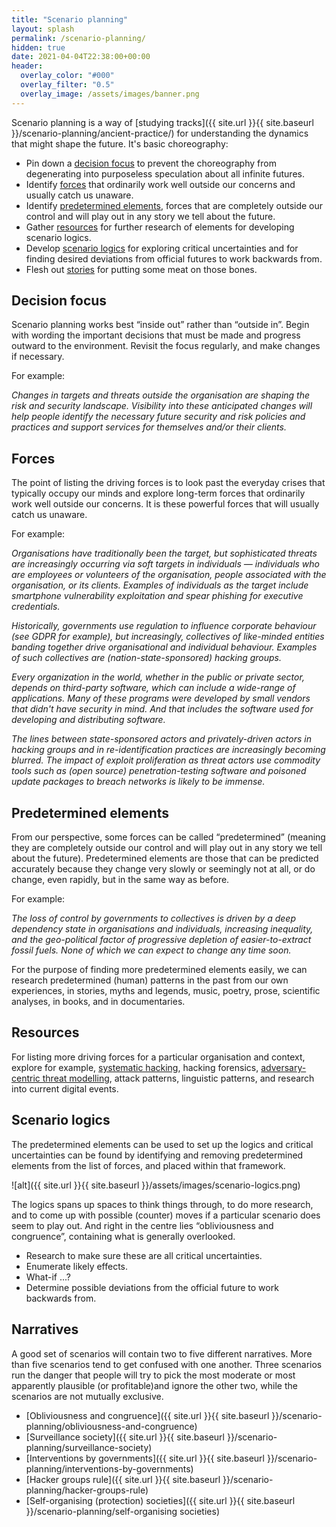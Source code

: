 ```yaml
---
title: "Scenario planning"
layout: splash
permalink: /scenario-planning/
hidden: true
date: 2021-04-04T22:38:00+00:00
header:
  overlay_color: "#000"
  overlay_filter: "0.5"
  overlay_image: /assets/images/banner.png
---
```


Scenario planning is a way of [studying tracks]({{ site.url }}{{ site.baseurl }}/scenario-planning/ancient-practice/) for understanding the dynamics that might shape the future. It's basic choreography:

* Pin down a [decision focus](#decision-focus) to prevent the choreography from degenerating into purposeless speculation about all infinite futures.
* Identify [forces](#forces) that ordinarily work well outside our concerns and usually catch us unaware.
* Identify [predetermined elements](#predetermined-elements), forces that are completely outside our control and will play out in any story we tell about the future.
* Gather [resources](#resources) for further research of elements for developing scenario logics.
* Develop [scenario logics](#scenario-logics) for exploring critical uncertainties and for finding desired deviations from official futures to work backwards from.
* Flesh out [stories](#narratives) for putting some meat on those bones.

## Decision focus

Scenario planning works best “inside out” rather than “outside in”. Begin with wording the important decisions that must be made and progress outward to the environment. Revisit the focus regularly, and make changes if necessary.

For example:

_Changes in targets and threats outside the organisation are shaping the risk and security landscape. Visibility into these anticipated changes will help people identify the necessary future security and risk policies and practices and support services for themselves and/or their clients._

## Forces

The point of listing the driving forces is to look past the everyday crises that typically occupy our minds and explore long-term forces that ordinarily work well outside our concerns. It is these powerful forces that will usually catch us unaware.

For example:

_Organisations have traditionally been the target, but sophisticated threats are increasingly occurring via soft targets in individuals — individuals who are employees or volunteers of the organisation, people associated with the organisation, or its clients. Examples of individuals as the target include smartphone vulnerability exploitation and spear phishing for executive credentials._

_Historically, governments use regulation to influence corporate behaviour (see GDPR for example), but increasingly, collectives of like-minded entities banding together drive organisational and individual behaviour. Examples of such collectives are (nation-state-sponsored) hacking groups._

_Every organization in the world, whether in the public or private sector, depends on third-party software, which can include a wide-range of applications. Many of these programs were developed by small vendors that didn't have security in mind. And that includes the software used for developing and distributing software._

_The lines between state-sponsored actors and privately-driven actors in hacking groups and in re-identification practices are increasingly becoming blurred. The impact of exploit proliferation as threat actors use commodity tools such as (open source) penetration-testing software and poisoned update packages to breach networks is likely to be immense._

## Predetermined elements

From our perspective, some forces can be called “predetermined” (meaning they are completely outside our control and will play out in any story we tell about the future). Predetermined elements are those that can be predicted accurately because they change very slowly or seemingly not at all, or do change, even rapidly, but in the same way as before.

For example:

_The loss of control by governments to collectives is driven by a deep dependency state in organisations and individuals, increasing inequality, and the geo-political factor of progressive depletion of easier-to-extract fossil fuels. None of which we can expect to change any time soon._

For the purpose of finding more predetermined elements easily, we can research predetermined (human) patterns in the past from our own experiences, in stories, myths and legends, music, poetry, prose, scientific analyses, in books, and in documentaries. 

## Resources

For listing more driving forces for a particular organisation and context, explore for example, [systematic hacking](https://github.com/tymyrddin/orchard/tree/main/trees), hacking forensics, [adversary-centric threat modelling](https://github.com/tymyrddin/orchard/tree/main/threat-modelling), attack patterns, linguistic patterns, and research into current digital events. 

## Scenario logics

The predetermined elements can be used to set up the logics and critical uncertainties can be found by identifying and removing predetermined elements from the list of forces, and placed within that framework.

![alt]({{ site.url }}{{ site.baseurl }}/assets/images/scenario-logics.png)

The logics spans up spaces to think things through, to do more research, and to come up with possible (counter) moves if a particular scenario does seem to play out. And right in the centre lies “obliviousness and congruence”, containing what is generally overlooked. 

* Research to make sure these are all critical uncertainties.
* Enumerate likely effects.
* What-if ...?
* Determine possible deviations from the official future to work backwards from. 

## Narratives

A good set of scenarios will contain two to five different narratives. More than five scenarios tend to get confused with one another. Three scenarios run the danger that people will try to pick the most moderate or most apparently plausible (or profitable)and ignore the other two, while the scenarios are not mutually exclusive.

* [Obliviousness and congruence]({{ site.url }}{{ site.baseurl }}/scenario-planning/obliviousness-and-congruence)
* [Surveillance society]({{ site.url }}{{ site.baseurl }}/scenario-planning/surveillance-society)
* [Interventions by governments]({{ site.url }}{{ site.baseurl }}/scenario-planning/interventions-by-governments)
* [Hacker groups rule]({{ site.url }}{{ site.baseurl }}/scenario-planning/hacker-groups-rule)
* [Self-organising (protection) societies]({{ site.url }}{{ site.baseurl }}/scenario-planning/self-organising societies)
